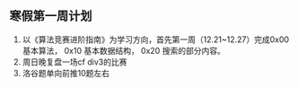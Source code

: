 ## 寒假第一周计划
1. 以《算法竞赛进阶指南》为学习方向，首先第一周（12.21~12.27）完成0x00 基本算法， 0x10 基本数据结构， 0x20 搜索的部分内容。
2. 周日晚复盘一场cf div3的比赛
3. 洛谷题单向前推10题左右